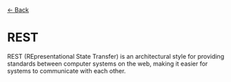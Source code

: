 [&larr; Back](./README.md)

# REST

REST (REpresentational State Transfer) is an architectural style for providing standards between computer systems on the web, making it easier for systems to communicate with each other.
